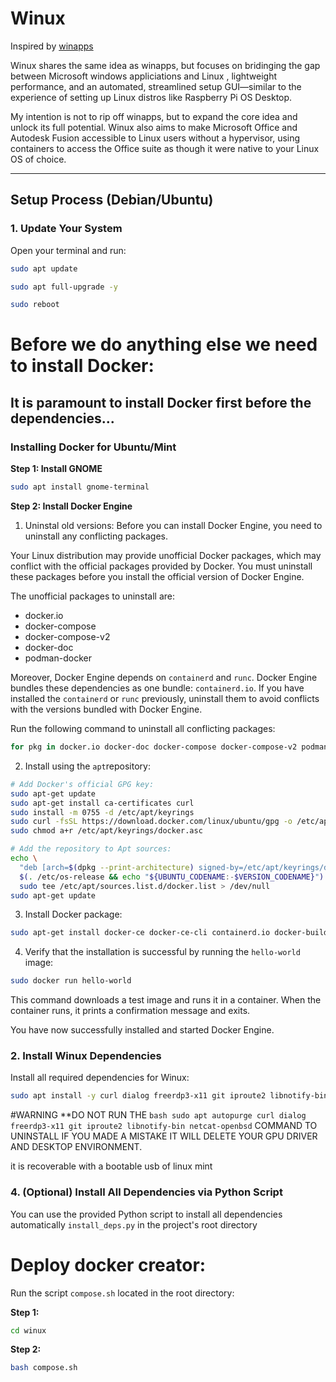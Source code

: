 # Winux

Inspired by [winapps](https://github.com/winapps-org/winapps)

Winux shares the same idea as winapps, but focuses on bridinging the gap between Microsoft windows appliciations and Linux , lightweight performance, and an automated, streamlined setup GUI—similar to the experience of setting up Linux distros like Raspberry Pi OS Desktop.

My intention is not to rip off winapps, but to expand the core idea and unlock its full potential.
Winux also aims to make Microsoft Office and Autodesk Fusion accessible to Linux users without a hypervisor, using containers to access the Office suite as though it were native to your Linux OS of choice.

---

## Setup Process (Debian/Ubuntu)

### 1. Update Your System

Open your terminal and run:
```bash
sudo apt update
```

```bash
sudo apt full-upgrade -y
```

```bash
sudo reboot
```
# Before we do anything else we need to install Docker:
## It is paramount to install Docker first before the dependencies...

### Installing Docker for Ubuntu/Mint
**Step 1: Install GNOME**
```bash
sudo apt install gnome-terminal
```

**Step 2: Install Docker Engine**
1. Uninstal old versions:
Before you can install Docker Engine, you need to uninstall any conflicting packages.

Your Linux distribution may provide unofficial Docker packages, which may conflict with the official packages provided by Docker.
You must uninstall these packages before you install the official version of Docker Engine.

The unofficial packages to uninstall are:

   - docker.io
   - docker-compose
   - docker-compose-v2
   - docker-doc
   - podman-docker

Moreover, Docker Engine depends on `containerd` and `runc`. Docker Engine bundles these dependencies as one bundle: `containerd.io`.
If you have installed the `containerd` or `runc` previously, uninstall them to avoid conflicts with the versions bundled with Docker Engine.

Run the following command to uninstall all conflicting packages:
```bash
for pkg in docker.io docker-doc docker-compose docker-compose-v2 podman-docker containerd runc; do sudo apt-get remove $pkg; done
```

2. Install using the `apt`repository:
```bash
# Add Docker's official GPG key:
sudo apt-get update
sudo apt-get install ca-certificates curl
sudo install -m 0755 -d /etc/apt/keyrings
sudo curl -fsSL https://download.docker.com/linux/ubuntu/gpg -o /etc/apt/keyrings/docker.asc
sudo chmod a+r /etc/apt/keyrings/docker.asc

# Add the repository to Apt sources:
echo \
  "deb [arch=$(dpkg --print-architecture) signed-by=/etc/apt/keyrings/docker.asc] https://download.docker.com/linux/ubuntu \
  $(. /etc/os-release && echo "${UBUNTU_CODENAME:-$VERSION_CODENAME}") stable" | \
  sudo tee /etc/apt/sources.list.d/docker.list > /dev/null
sudo apt-get update

```

3. Install Docker package:
```bash
sudo apt-get install docker-ce docker-ce-cli containerd.io docker-buildx-plugin docker-compose-plugin
```

4. Verify that the installation is successful by running the `hello-world` image:
```bash
sudo docker run hello-world
```
This command downloads a test image and runs it in a container. When the container runs, it prints a confirmation message and exits.

You have now successfully installed and started Docker Engine.


### 2. Install Winux Dependencies

Install all required dependencies for Winux:
```bash
sudo apt install -y curl dialog freerdp3-x11 git iproute2 libnotify-bin netcat-openbsd
```

#WARNING
**DO NOT RUN THE ```bash sudo apt autopurge curl dialog freerdp3-x11 git iproute2 libnotify-bin netcat-openbsd``` COMMAND TO UNINSTALL IF YOU MADE A MISTAKE IT WILL DELETE YOUR GPU DRIVER AND DESKTOP ENVIRONMENT.

it is recoverable with a bootable usb of linux mint

### 4. (Optional) Install All Dependencies via Python Script

You can use the provided Python script to install all dependencies automatically `install_deps.py` in the project's root directory

# Deploy docker creator:
Run the script `compose.sh` located in the root directory:

**Step 1:**
```bash
cd winux
```

**Step 2:**
```bash
bash compose.sh
```